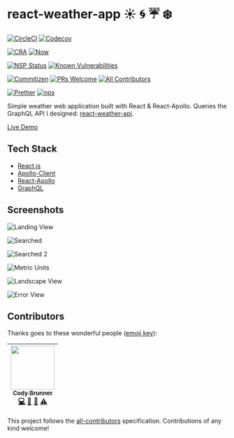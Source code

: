 # react-weather-app :sunny: :cyclone: :umbrella: :snowflake:

[![CircleCI](https://img.shields.io/circleci/project/github/rockchalkwushock/react-weather-app.svg?style=flat-square)](https://circleci.com/gh/rockchalkwushock/react-weather-app)
[![Codecov](https://img.shields.io/codecov/c/github/rockchalkwushock/react-weather-app.svg?style=flat-square)](https://codecov.io/gh/rockchalkwushock/react-weather-app)

[![CRA](https://img.shields.io/badge/bootstrapped%20with-create--react--app-blue.svg?style=flat-square)](https://github.com/facebookincubator/create-react-app)
[![Now](https://img.shields.io/badge/deployed%20with-now--cli-orange.svg?style=flat-square)](https://github.com/zeit/now-cli)

[![NSP Status](https://nodesecurity.io/orgs/rcws-development/projects/693da022-d89a-469f-aad7-cb91cc00c4a4/badge)](https://nodesecurity.io/orgs/rcws-development/projects/693da022-d89a-469f-aad7-cb91cc00c4a4)
[![Known Vulnerabilities](https://snyk.io/test/github/rockchalkwushock/react-weather-app/badge.svg)](https://snyk.io/test/github/rockchalkwushock/react-weather-app)

[![Commitizen](https://img.shields.io/badge/commitizen-friendly-brightgreen.svg?style=flat-square)](http://commitizen.github.io/cz-cli/)
[![PRs Welcome](https://img.shields.io/badge/PRs-welcome-brightgreen.svg?style=flat-square)](https://github.com/rockchalkwushock/react-weather/pulls)
[![All Contributors](https://img.shields.io/badge/all_contributors-1-orange.svg?style=flat-square)](#contributors)

[![Prettier](https://img.shields.io/badge/styled_with-prettier-ff69b4.svg?style=flat-square)](https://github.com/prettier/prettier)
[![nps](https://img.shields.io/badge/scripts%20run%20with-nps-blue.svg?style=flat-square)](https://github.com/kentcdodds/nps)

Simple weather web application built with React & React-Apollo. Queries the
GraphQL API I designed:
[react-weather-api](https://github.com/rockchalkwushock/react-weather-api).

[Live Demo](https://the-rising-sun.now.sh)

## Tech Stack

* [React.js](https://reactjs.org/)
* [Apollo-Client](https://github.com/apollographql/apollo-client)
* [React-Apollo](https://github.com/apollographql/react-apollo)
* [GraphQL](https://github.com/facebook/graphql)

## Screenshots

![Landing View](https://github.com/rockchalkwushock/react-weather-app/blob/master/images/landing.png "Landing View")

![Searched](https://github.com/rockchalkwushock/react-weather-app/blob/master/images/search.png "Searched View 1")

![Searched 2](https://github.com/rockchalkwushock/react-weather-app/blob/master/images/search2.png "Searched View 2")

![Metric Units](https://github.com/rockchalkwushock/react-weather-app/blob/master/images/metric.png "Metric View")

![Landscape View](https://github.com/rockchalkwushock/react-weather-app/blob/master/images/landscape.png "Landscape View")

![Error View](https://github.com/rockchalkwushock/react-weather-app/blob/master/images/error.png "Error View")

## Contributors

Thanks goes to these wonderful people
([emoji key](https://github.com/kentcdodds/all-contributors#emoji-key)):

<!-- ALL-CONTRIBUTORS-LIST:START - Do not remove or modify this section -->

| [<img src="https://avatars2.githubusercontent.com/u/19720404?v=4" width="100px;"/><br /><sub><b>Cody Brunner</b></sub>](https://rcws-development.com/)<br />[💻](https://github.com/rockchalkwushock/react-weather-app/commits?author=rockchalkwushock "Code") [🎨](#design-rockchalkwushock "Design") [🤔](#ideas-rockchalkwushock "Ideas, Planning, & Feedback") [⚠️](https://github.com/rockchalkwushock/react-weather-app/commits?author=rockchalkwushock "Tests") |
| :--------------------------------------------------------------------------------------------------------------------------------------------------------------------------------------------------------------------------------------------------------------------------------------------------------------------------------------------------------------------------------------------------------------------------------------------------------------------: |


<!-- ALL-CONTRIBUTORS-LIST:END -->

This project follows the
[all-contributors](https://github.com/kentcdodds/all-contributors)
specification. Contributions of any kind welcome!
